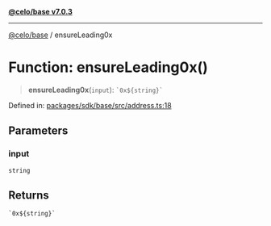 [**@celo/base v7.0.3**](../README.md)

***

[@celo/base](../README.md) / ensureLeading0x

# Function: ensureLeading0x()

> **ensureLeading0x**(`input`): `` `0x${string}` ``

Defined in: [packages/sdk/base/src/address.ts:18](https://github.com/celo-org/developer-tooling/blob/master/packages/sdk/base/src/address.ts#L18)

## Parameters

### input

`string`

## Returns

`` `0x${string}` ``
